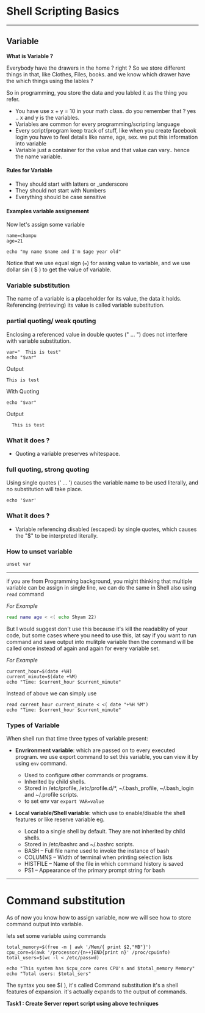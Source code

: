 # Shell Scripting Basics
---

## Variable

**What is Variable ?**

Everybody have the drawers in the home ? right ? 
So we store different things in that, like  Clothes, Files, books. and we know which drawer have the which things using the lables ? 

So in programming, you store the data and you labled it as the thing you refer. 

 - You have use x + y = 10 in your math class. do you remember that ? yes .. x and y is the variables.
 - Variables are common for every programming/scripting language 
 - Every script/program keep track of stuff, like when you create facebook login you have to feel details like name, age, sex. we put this information into variable
 - Variable just a container for the value and that value can vary.. hence the name variable. 

#### Rules for Variable 
  - They should start with latters or _underscore
  - They should not start with Numbers 
  - Everything should be case sensitive

#### Examples variable assignement 

Now let's assign some variable 

```
name=champu
age=21

echo "my name $name and I'm $age year old"
```
Notice that we use equal sign (`=`) for assing value to variable, and we use dollar sin ( $ ) to get the value of variable. 

### Variable substitution 
The name of a variable is a placeholder for its value, the data it holds. Referencing (retrieving) its value is called variable substitution.

### partial quoting/ weak qouting 
Enclosing a referenced value in double quotes (" ... ") does not interfere with variable substitution. 

```
var="  This is test"
echo "$var"
```
Output
```
This is test
```
With Quoting

```
echo "$var"
```
Output

```
  This is test
```

### What it does ?
  - Quoting a variable preserves whitespace.

### full quoting, strong quoting
Using single quotes (' ... ') causes the variable name to be used literally, and no substitution will take place. 

```
echo '$var'
```

### What it does ?
  - Variable referencing disabled (escaped) by single quotes, which causes the "$" to be interpreted literally.


### How to unset variable 

```
unset var 
```


---

if you are from Programming background, you might thinking that multiple variable can be assign in single line, we can do the same in Shell also using `read` command

*For Example*
```bash
read name age < <( echo Shyam 22)
```

But I would suggest don't use this because it's kill the readablity of your code, but some cases where you need to use this, lat say if you want to run command and save output into mulitple variable then the command will be called once instead of again and again for every variable set.

*For Example*

```
current_hour=$(date +%H)
current_minute=$(date +%M)
echo "Time: $current_hour $current_minute"
```

Instead of above we can simply use

```
read current_hour current_minute < <( date "+%H %M")
echo "Time: $current_hour $current_minute"
```

### Types of Variable 

When shell run that time three types of variable present:


 - **Envrironment variable**: which are passed on to every executed program. we use export command to set this variable, you can view it by using `env` command. 
   - Used to configure other commands or programs.
   - Inherited by child shells.
   - Stored in /etc/profile, /etc/profile.d/*, ~/.bash_profile, ~/.bash_login and ~/.profile scripts.
   - to set env var `export VAR=value`

 - **Local variable/Shell variable**:  which use to enable/disable the shell features or like reserve variable eg.
     - Local to a single shell by default. They are not inherited by child shells.
     - Stored in /etc/bashrc and ~/.bashrc scripts.
     - BASH   – Full file name used to invoke the instance of bash
     - COLUMNS   – Width of terminal when printing selection lists
     - HISTFILE     – Name of the file in which command history is saved
     - PS1 – Appearance of the primary prompt string for bash
 

---
# Command substitution

As of now you know how to assign variable, now we will see how to store command output into variable.

lets set some variable using commands

```
total_memory=$(free -m | awk '/Mem/{ print $2,"MB"}')
cpu_core=$(awk '/processor/{n++}END{print n}' /proc/cpuinfo)
total_users=$(wc -l < /etc/passwd)

echo "This system has $cpu_core cores CPU's and $total_memory Memory"
echo "Total users: $total_sers"
```

The syntax you see $( <COMMANDS> ), it's called Command substitution
it's a shell features of expansion.
it's actually expands to the output of commands.


**Task1 : Create Server report script using above techniques**
